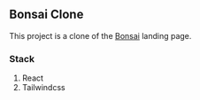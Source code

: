 ## Bonsai Clone ##

This project is a clone of the [Bonsai]('http://hellobonsai.com') landing page.


### Stack ###
1. React
2. Tailwindcss